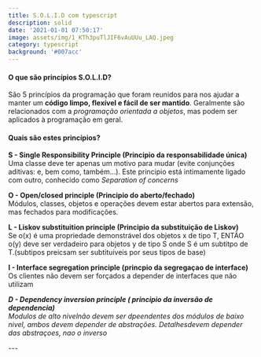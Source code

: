 ```yaml
---
title: S.O.L.I.D com typescript
description: solid
date: '2021-01-01 07:50:17'
image: assets/img/1_KTh3puTlJIF6vAuUUu_LAQ.jpeg
category: typescript
background: '#007acc'
---
```

#### O que são princípios S.O.L.I.D?

São 5 princípios da programação que foram reunidos para nos ajudar a manter um **código limpo, flexível e fácil de ser mantido**. Geralmente são relacionados com a *programação orientada a objetos*, mas podem ser aplicados à programação em geral.

#### Quais são estes princípios?

**S - Single Responsibility Principle (Principio da responsabilidade única)**\
Uma classe deve ter apenas um motivo para mudar (evite conjunções aditivas: e, bem como, também...). Este principio está intimamente ligado com outro, conhecido como *Separation of concerns*

**O - Open/closed principle (Principio do aberto/fechado)**\
Módulos, classes, objetos e operações devem estar abertos para extensão, mas fechados para modificações.

**L - Liskov substituition principle (Principio da substituição de Liskov)**\
Se o(x) é uma propriedade demonstrável dos objetos x de tipo T, ENTÃO o(y) deve ser verdadeiro para objetos y de tipo S onde S é um subtitpo de T.(subtipos preicsam ser subtituiveis por seus tipos de base)

**I - Interface segregation principle (princpio da segregaçao de interface)**\
Os clientes não devem ser forçados a depender de interfaces que não utilizam

***D - Dependency inversion principle ( principio da inversão de dependencia)*** \
*Modulos de alto nivelnão devem ser dpeendentes dos módulos de baixo nivel, ambos devem depender de abstrações. Detalhesdevem depender das abstraçoes, nao o inverso*

*\---*
